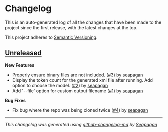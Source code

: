 # Changelog

This is an auto-generated log of all the changes that have been made to the
project since the first release, with the latest changes at the top.

This project adheres to [Semantic Versioning](https://semver.org/spec/v2.0.0.html).


## [Unreleased](https://github.com/seapagan/bundle-repo/tree/HEAD)

**New Features**

- Properly ensure binary files are not included. ([#3](https://github.com/seapagan/bundle-repo/pull/3)) by [seapagan](https://github.com/seapagan)
- Display the token count for the generated xml file after running. Add option to choose the model. ([#2](https://github.com/seapagan/bundle-repo/pull/2)) by [seapagan](https://github.com/seapagan)
- Add '--file' option for custom output filename ([#1](https://github.com/seapagan/bundle-repo/pull/1)) by [seapagan](https://github.com/seapagan)

**Bug Fixes**

- Fix bug where the repo was being cloned twice ([#4](https://github.com/seapagan/bundle-repo/pull/4)) by [seapagan](https://github.com/seapagan)

---
*This changelog was generated using [github-changelog-md](http://changelog.seapagan.net/) by [Seapagan](https://github.com/seapagan)*

